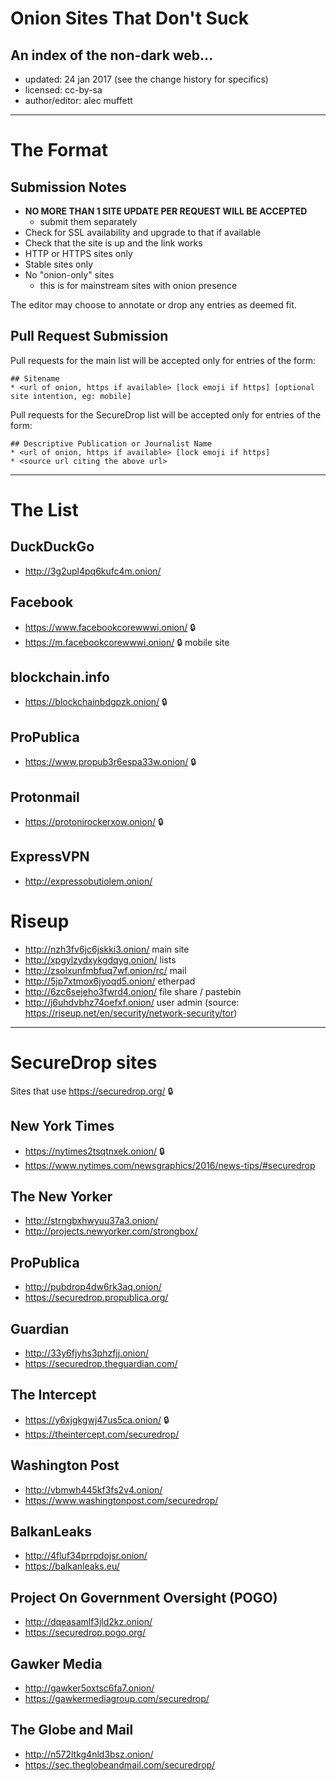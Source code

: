 # Onion Sites That Don't Suck
## An index of the non-dark web...

* updated: 24 jan 2017 (see the change history for specifics)
* licensed: cc-by-sa
* author/editor: alec muffett

----

# The Format

## Submission Notes
- **NO MORE THAN 1 SITE UPDATE PER REQUEST WILL BE ACCEPTED**
  - submit them separately
- Check for SSL availability and upgrade to that if available
- Check that the site is up and the link works
- HTTP or HTTPS sites only
- Stable sites only
- No "onion-only" sites
  - this is for mainstream sites with onion presence

The editor may choose to annotate or drop any entries as deemed fit.

## Pull Request Submission

Pull requests for the main list will be accepted only for entries of the form:

```
## Sitename
* <url of onion, https if available> [lock emoji if https] [optional site intention, eg: mobile]
```

Pull requests for the SecureDrop list will be accepted only for entries of the form:
```
## Descriptive Publication or Journalist Name
* <url of onion, https if available> [lock emoji if https]
* <source url citing the above url>
```

----

# The List

## DuckDuckGo
* http://3g2upl4pq6kufc4m.onion/

## Facebook
* https://www.facebookcorewwwi.onion/ :lock:
* https://m.facebookcorewwwi.onion/ :lock: mobile site

## blockchain.info
* https://blockchainbdgpzk.onion/ :lock:

## ProPublica
* https://www.propub3r6espa33w.onion/ :lock:

## Protonmail
* https://protonirockerxow.onion/ :lock:

## ExpressVPN
* http://expressobutiolem.onion/

# Riseup
* http://nzh3fv6jc6jskki3.onion/ main site
* http://xpgylzydxykgdqyg.onion/ lists
* http://zsolxunfmbfuq7wf.onion/rc/ mail
* http://5jp7xtmox6jyoqd5.onion/ etherpad
* http://6zc6sejeho3fwrd4.onion/ file share / pastebin
* http://j6uhdvbhz74oefxf.onion/ user admin
(source: https://riseup.net/en/security/network-security/tor)

----

# SecureDrop sites

Sites that use https://securedrop.org/ :lock:

## New York Times
* https://nytimes2tsqtnxek.onion/ :lock: 
* https://www.nytimes.com/newsgraphics/2016/news-tips/#securedrop

## The New Yorker
* http://strngbxhwyuu37a3.onion/ 
* http://projects.newyorker.com/strongbox/
  
## ProPublica
* http://pubdrop4dw6rk3aq.onion/ 
* https://securedrop.propublica.org/

## Guardian
* http://33y6fjyhs3phzfjj.onion/
* https://securedrop.theguardian.com/

## The Intercept
* https://y6xjgkgwj47us5ca.onion/ :lock:
* https://theintercept.com/securedrop/

## Washington Post
* http://vbmwh445kf3fs2v4.onion/
* https://www.washingtonpost.com/securedrop/

## BalkanLeaks
* http://4fluf34prrpdojsr.onion/ 
* https://balkanleaks.eu/

## Project On Government Oversight (POGO)
* http://dqeasamlf3jld2kz.onion/
* https://securedrop.pogo.org/

## Gawker Media
* http://gawker5oxtsc6fa7.onion/
* https://gawkermediagroup.com/securedrop/

## The Globe and Mail
* http://n572ltkg4nld3bsz.onion/
* https://sec.theglobeandmail.com/securedrop/
